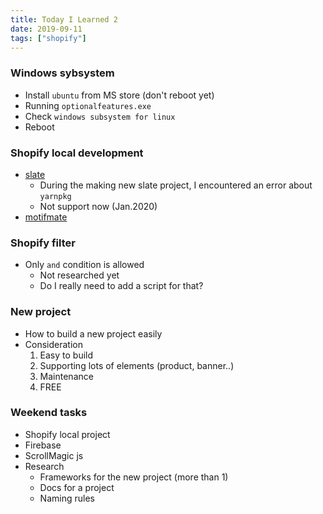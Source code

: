 ```yaml
---
title: Today I Learned 2
date: 2019-09-11
tags: ["shopify"]
---
```

### Windows sybsystem
- Install `ubuntu` from MS store (don't reboot yet)
- Running `optionalfeatures.exe`
- Check `windows subsystem for linux`
- Reboot

### Shopify local development
- [slate](https://shopify.github.io/slate/docs/about)
    - During the making new slate project, I encountered an error about `yarnpkg`
    - Not support now (Jan.2020)
- [motifmate](https://motifmate.com)

### Shopify filter
- Only `and` condition is allowed
    - Not researched yet
    - Do I really need to add a script for that?

### New project
- How to build a new project easily
- Consideration
    1. Easy to build
    1. Supporting lots of elements (product, banner..)
    1. Maintenance
    1. FREE

### Weekend tasks
- Shopify local project
- Firebase
- ScrollMagic js
- Research
    - Frameworks for the new project (more than 1)
    - Docs for a project
    - Naming rules